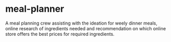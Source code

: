 # meal-planner
A meal planning crew assisting with the ideation for weely dinner meals, online research of ingredients needed and recommendation on which online store offers the best prices for required ingredients.
